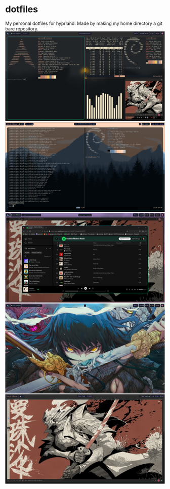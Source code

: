 # dotfiles

My personal dotfiles for hyprland.
Made by making my home directory a git bare repository.
![Hyprland compositor](./assets/everything.png)
![server ssh](./assets/server_ssh.png)
![scratchpad](./assets/scratchpad.png)
![background](./assets/plain.png)
![browser](./assets/browser.png)